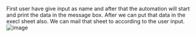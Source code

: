 
First user have give input as name and after that the automation will start and print the data in the message box.
After we can put that data in the execl sheet also.
We can mail that sheet to according to the user input.
![image](https://user-images.githubusercontent.com/99210504/171479708-dae9ceae-a997-4dac-8212-900b9b04118b.png)
